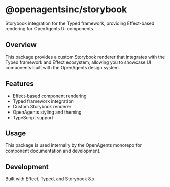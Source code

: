 # @openagentsinc/storybook

Storybook integration for the Typed framework, providing Effect-based rendering for OpenAgents UI components.

## Overview

This package provides a custom Storybook renderer that integrates with the Typed framework and Effect ecosystem, allowing you to showcase UI components built with the OpenAgents design system.

## Features

- Effect-based component rendering
- Typed framework integration  
- Custom Storybook renderer
- OpenAgents styling and theming
- TypeScript support

## Usage

This package is used internally by the OpenAgents monorepo for component documentation and development.

## Development

Built with Effect, Typed, and Storybook 8.x.